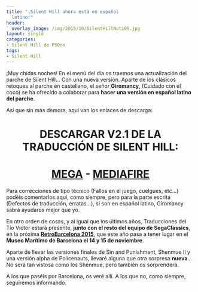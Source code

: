 ```yaml
---
title: "¡Silent Hill ahora está en español
  latino!"
header:
  overlay_image: /img/2015/10/SilentHillNoti09.jpg
layout: single
categories:
- Silent Hill de PSOne
tags:
- Silent Hill
---
```

¡Muy chidas noches! En el menú del día os traemos una actualización del parche de 
Silent Hill... Con una nueva versión. Aparte de los clásicos retoques al parche en 
castellano, el señor **Giromancy**, (Cuidado con el coco) se ha ofrecido a colaborar 
para **hacer una versión en español latino del parche.**

Así que sin más demora, aquí van los enlaces de descarga:

<h1 style="text-align: center;"><strong>DESCARGAR V2.1 DE LA TRADUCCIÓN DE SILENT HILL:</strong></h1>

<h1 style="text-align: center;"><a href="https://mega.nz/#!FQFQmQiR!jJ-ZC3y0BJvjifFu-D71lILJTow7Ic03YgHbqs9JeVU" target="_blank">MEGA</a> - <a href="http://www.mediafire.com/download/vo5s3g1o8gnl4te/" target="_blank">MEDIAFIRE</a></h1>

Para correcciones de tipo técnico (Fallos en el juego, cuelgues, etc...) podéis comentarlos 
aquí, como siempre, pero para la parte escrita (Defectos de traducción, erratas...), si son 
en español latino, Giromancy sabrá ayudaros mejor que yo.

En otro orden de cosas, y al igual que los últimos años, Traducciones del Tío Víctor estará 
presente, **junto con el resto del equipo de SegaClassics**, en la próxima [**RetroBarcelona 
2015**](http://www.retrobarcelona.org/), que este año pasa a tener lugar en el **Museo Marítimo 
de Barcelona el 14 y 15 de noviembre**.

Aparte de llevar las versiones finales de Sin and Punishment, Shenmue II y una versión alpha 
de Policenauts, llevaré alguna que otra sorpresa **nueva**... No será tan vistosa como los 
Shenmue, pero también os sorprenderá.

A los que paséis por Barcelona, os veré allí. A los que no, como siempre, seguiremos informando.
